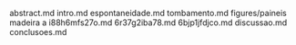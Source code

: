 abstract.md
intro.md
espontaneidade.md
tombamento.md
figures/paineis madeira a
i88h6mfs27o.md
6r37g2iba78.md
6bjp1jfdjco.md
discussao.md
conclusoes.md